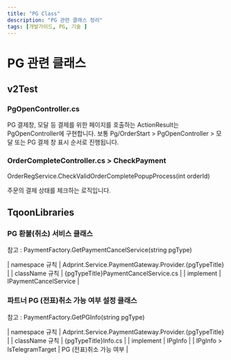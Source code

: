 ```yaml
---
title: "PG Class"
description: "PG 관련 클래스 정리"
tags: [개발가이드, PG, 기술 ]
---
```


# PG 관련 클래스

## v2Test 

### PgOpenController.cs

PG 결제창, 모달 등 결제를 위한 페이지를 호출하는 ActionResult는 PgOpenController에 구현합니다.
보통 Pg/OrderStart > PgOpenController > 모달 또는 PG 결제 창 표시 순서로 진행됩니다.

### OrderCompleteController.cs > CheckPayment

OrderRegService.CheckValidOrderCompletePopupProcess(int orderId)

주문의 결제 상태를 체크하는 로직입니다. 

## TqoonLibraries

### PG 환불(취소) 서비스 클래스  

참고 : PaymentFactory.GetPaymentCancelService(string pgType)   
                      
| namespace 규칙 | Adprint.Service.PaymentGateway.Provider.{pgTypeTitle} |
| className 규칙 | {pgTypeTitle}PaymentCancelService.cs |
| implement | IPaymentCancelService |

### 파트너 PG (전표)취소 가능 여부 설정 클래스

참고 : PaymentFactory.GetPGInfo(string pgType)  

| namespace 규칙 | Adprint.Service.PaymentGateway.Provider.{pgTypeTitle} |
| className 규칙 | {pgTypeTitle}Info.cs |
| implement | IPgInfo |
| IPgInfo > IsTelegramTarget | PG (전표)취소 가능 여부 |